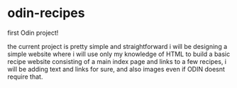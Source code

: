# odin-recipes
first Odin project!

the current project is pretty simple and straightforward i will be designing a simple
website where i will use only my knowledge of HTML to build a basic recipe website consisting of a main index page and links to a few recipes, i will be adding text and links for sure, and also images even if ODIN doesnt require that.
